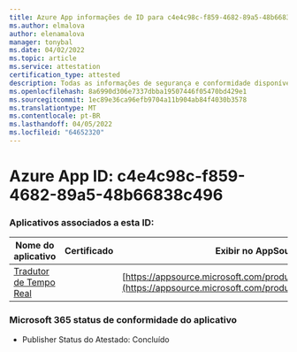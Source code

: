 ```yaml
---
title: Azure App informações de ID para c4e4c98c-f859-4682-89a5-48b66838c496
ms.author: elmalova
author: elenamalova
manager: tonybal
ms.date: 04/02/2022
ms.topic: article
ms.service: attestation
certification_type: attested
description: Todas as informações de segurança e conformidade disponíveis para c4e4c98c-f859-4682-89a5-48b66838c496.
ms.openlocfilehash: 8a6990d306e7337dbba19507446f05470bd429e1
ms.sourcegitcommit: 1ec89e36ca96efb9704a11b904ab84f4030b3578
ms.translationtype: MT
ms.contentlocale: pt-BR
ms.lasthandoff: 04/05/2022
ms.locfileid: "64652320"
---
```

# <a name="azure-app-id-c4e4c98c-f859-4682-89a5-48b66838c496"></a>Azure App ID: c4e4c98c-f859-4682-89a5-48b66838c496


### <a name="apps-associated-with-this-id"></a>Aplicativos associados a esta ID:
| **Nome do aplicativo** | **Certificado** | **Exibir no AppSource** |
|--------------|---------------|-----------------------|
| [Tradutor de Tempo Real](../forward/WA200002171.md) |  | [https://appsource.microsoft.com/product/office/WA200002171](https://appsource.microsoft.com/product/office/WA200002171) |

### <a name="microsoft-365-app-compliance-status"></a>Microsoft 365 status de conformidade do aplicativo
- Publisher Status do Atestado: Concluído

